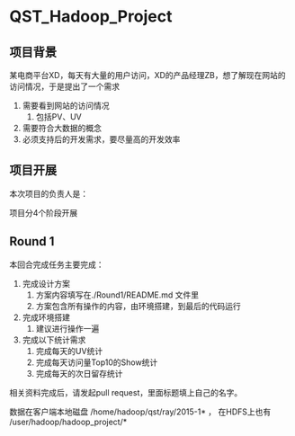 # QST_Hadoop_Project

## 项目背景

某电商平台XD，每天有大量的用户访问，XD的产品经理ZB，想了解现在网站的访问情况，于是提出了一个需求

1. 需要看到网站的访问情况
    1. 包括PV、UV
2. 需要符合大数据的概念
3. 必须支持后的开发需求，要尽量高的开发效率

## 项目开展

本次项目的负责人是：

项目分4个阶段开展

## Round 1

本回合完成任务主要完成：

1. 完成设计方案
    1. 方案内容填写在./Round1/README.md 文件里
    2. 方案包含所有操作的内容，由环境搭建，到最后的代码运行
2. 完成环境搭建
    1. 建议进行操作一遍
3. 完成以下统计需求
    1. 完成每天的UV统计
    2. 完成每天访问量Top10的Show统计
    3. 完成每天的次日留存统计

相关资料完成后，请发起pull request，里面标题填上自己的名字。

数据在客户端本地磁盘 /home/hadoop/qst/ray/2015-1\* ， 在HDFS上也有 /user/hadoop/hadoop_project/*





